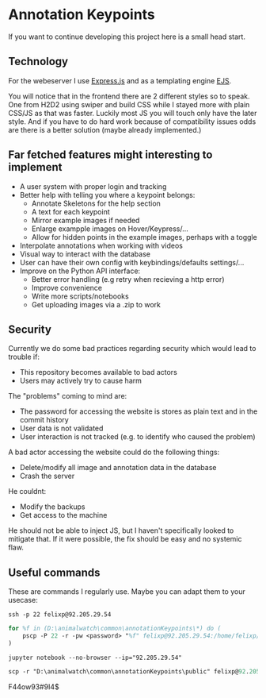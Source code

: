# Annotation Keypoints

If you want to continue developing this project here is a small head start.

## Technology

For the webeserver I use [Express.js](https://expressjs.com/) and as a templating engine [EJS](https://ejs.co/).

You will notice that in the frontend there are 2 different styles so to speak. One from H2D2 using swiper and build CSS while I stayed more with plain CSS/JS as that was faster. Luckily most JS you will touch only have the later style. And if you have to do hard work because of compatibility issues odds are there is a better solution (maybe already implemented.)

## Far fetched features might interesting to implement

- A user system with proper login and tracking
- Better help with telling you where a keypoint belongs:
    - Annotate Skeletons for the help section
    - A text for each keypoint
    - Mirror example images if needed
    - Enlarge exampple images on Hover/Keypress/...
    - Allow for hidden points in the example images, perhaps with a toggle
- Interpolate annotations when working with videos
- Visual way to interact with the database
- User can have their own config with keybindings/defaults settings/...
- Improve on the Python API interface:
    - Better error handling (e.g retry when recieving a http error)
    - Improve convenience
    - Write more scripts/notebooks
    - Get uploading images via a .zip to work



## Security

Currently we do some bad practices regarding security which would lead to trouble if:
- This repository becomes available to bad actors
- Users may actively try to cause harm

The "problems" coming to mind are:

- The password for accessing the website is stores as plain text and in the commit history
- User data is not validated
- User interaction is not tracked (e.g. to identify who caused the problem)

A bad actor accessing the website could do the following things:

- Delete/modify all image and annotation data in the database
- Crash the server

He couldnt:

- Modify the backups
- Get access to the machine

He should not be able to inject JS, but I haven't specifically looked to mitigate that. If it were possible, the fix should be easy and no systemic flaw.

## Useful commands


These are commands I regularly use. Maybe you can adapt them to your usecase:

`ssh -p 22 felixp@92.205.29.54`

```ps
for %f in (D:\animalwatch\common\annotationKeypoints\*) do (
    pscp -P 22 -r -pw <password> "%f" felixp@92.205.29.54:/home/felixp/annotationKeypoints/
)
```

`jupyter notebook --no-browser --ip="92.205.29.54"`

```ps
scp -r "D:\animalwatch\common\annotationKeypoints\public" felixp@92.205.29.54:/home/felixp/annotationKeypoints/public
```

F44ow93#9I4$
